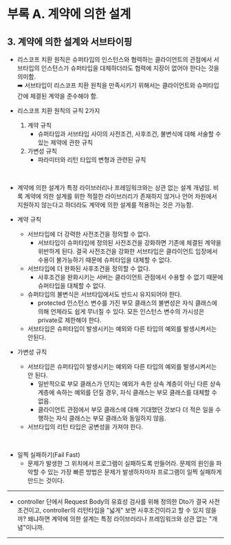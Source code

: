 # **부록 A. 계약에 의한 설계**

## **3. 계약에 의한 설계와 서브타이핑**

- 리스코프 치환 원칙은 슈퍼타입의 인스턴스와 협력하는 클라이언트의 관점에서 서브타입의 인스턴스가 슈퍼타입을 대체하더라도 협력에 지장이 없어야 한다는 것을 의미함.
  <br>
  ➡️ 서브타입이 리스코프 치환 원칙을 만족시키기 위해서는 클라이언트와 슈퍼타입 간에 체결된 계약을 준수해야 함.
  <br>

- 리스코프 치환 원칙의 규칙 2가지
  <br>
  1. 계약 규칙
     - 슈퍼타입과 서브타입 사이의 사전조건, 사후조건, 불변식에 대해 서술할 수 있는 제약에 관한 규칙
  2. 가변성 규칙
     - 파라미터와 리턴 타입의 변형과 관련된 규칙

<br>

- 계약에 의한 설계가 특정 라이브러리나 프레임워크와는 상관 없는 설계 개념임. 비록 계약에 의한 설계를 위한 적절한 라이브러리가 존재하지 않거나 언어 차원에서 지원하지 않는다고 하더라도 계약에 의한 설계를 적용하는 것은 가능함.
  <br>

- 계약 규칙

  - 서브타입에 더 강력한 사전조건을 정의할 수 없다.
    - 서브타입이 슈퍼타입에 정의된 사전조건을 강화하면 기존에 체결된 계약을 위반하게 된다. 결국 사전조건을 강화한 서브타입은 클라이언트 입장에서 수용이 불가능하기 때문에 슈퍼타입을 대체할 수 없다.
  - 서브타입에 더 완화된 사후조건을 정의할 수 없다.
    - 사후조건을 완화시키는 서버는 클라이언트 관점에서 수용할 수 없기 때문에 슈퍼타입을 대체할 수 없다.
  - 슈퍼타입의 불변식은 서브타입에서도 반드시 유지되어야 한다.
    - protected 인스턴스 변수를 가진 부모 클래스의 불변성은 자식 클래스에 의해 언제라도 쉽게 무너질 수 있다. 모든 인스턴스 변수의 가시성은 private로 제한해야 한다.
  - 서브타입은 슈퍼타입이 발생시키는 예외와 다른 타입의 예외를 발생시켜서는 안된다.

- 가변성 규칙
  - 서브타입은 슈퍼타입이 발생시키는 예외와 다른 타입의 예외를 발생시켜서는 안 된다.
    - 일반적으로 부모 클래스가 던지는 예외가 속한 상속 계층이 아닌 다른 상속 계층에 속하는 예외를 던질 경우, 자식 클래스는 부모 클래스를 대체할 수 없음.
    - 클라이언트 관점에서 부모 클래스에 대해 기대했던 것보다 더 적은 일을 수행하는 자식 클래스는 부모 클래스와 동일하지 않음.
  - 서브타입의 리턴 타입은 공변성을 가져야 한다.

<br>

- 일찍 실패하기(Fail Fast)
  - 문제가 발생한 그 위치에서 프로그램이 실패하도록 만들어라. 문제의 원인을 파악할 수 있는 가장 빠른 방법은 문제가 발생하자마자 프로그램이 일찍 실패하게 만드는 것이다.

---

- controller 단에서 Request Body의 유효성 검사를 위해 정의한 Dto가 결국 사전조건이고, controller의 리턴타입을 "넓게" 보면 사후조건이라고 할 수 있지 않을까? 왜냐하면 계약에 의한 설계는 특정 라이브러리나 프레임워크와 상관 없는 "개념"이니까.

---
